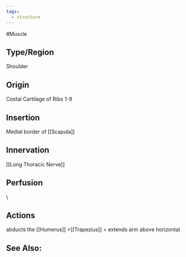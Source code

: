 ```yaml
---
tags:
  - structure
---
```

#Muscle

## Type/Region 
Shoulder

## Origin
Costal Cartilage of Ribs 1-9

## Insertion
Medial border of [[Scapula]]

## Innervation
[[Long Thoracic Nerve]]

## Perfusion

\
## Actions
abducts the [[Humerus]]
+[[Trapezius]] = extends arm above horizontal

## See Also:


